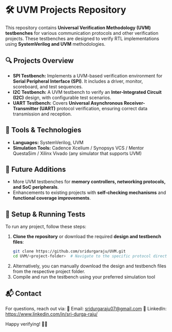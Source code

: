 # 🛠️ UVM Projects Repository  

This repository contains **Universal Verification Methodology (UVM) testbenches** for various communication protocols and other verification projects. These testbenches are designed to verify RTL implementations using **SystemVerilog and UVM** methodologies.  

## 🔍 Projects Overview  

- **SPI Testbench:** Implements a UVM-based verification environment for **Serial Peripheral Interface (SPI)**. It includes a driver, monitor, scoreboard, and test sequences.  
- **I2C Testbench:** A UVM testbench to verify an **Inter-Integrated Circuit (I2C)** design, with configurable test scenarios.  
- **UART Testbench:** Covers **Universal Asynchronous Receiver-Transmitter (UART)** protocol verification, ensuring correct data transmission and reception.  

## 🚀 Tools & Technologies  

- **Languages:** SystemVerilog, UVM  
- **Simulation Tools:** Cadence Xcelium / Synopsys VCS / Mentor QuestaSim / Xilinx Vivado (any simulator that supports UVM)  

## 📌 Future Additions  

- More UVM testbenches for **memory controllers, networking protocols, and SoC peripherals**.  
- Enhancements to existing projects with **self-checking mechanisms** and **functional coverage improvements**.

## 🔧 Setup & Running Tests  

To run any project, follow these steps:  

1. **Clone the repository** or download the required **design and testbench files**:  
   ```bash
   git clone https://github.com/sridurgaraju/UVM.git
   cd UVM/<project-folder>  # Navigate to the specific protocol directory
2. Alternatively, you can manually download the design and testbench files from the respective project folder.
3. Compile and run the testbench using your preferred simulation tool

## 📬 Contact
For questions, reach out via:
📧 Email: sridurgaraju07@gmail.com
🔗 LinkedIn: https://www.linkedin.com/in/sri-durga-raju/

Happy verifying! 🧪🚀
